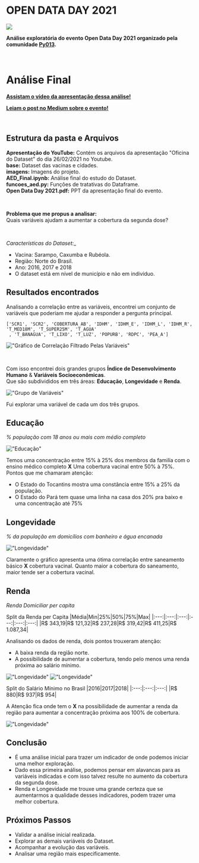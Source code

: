 # OPEN DATA DAY 2021
 
![](./imagens/open_data_day.png)
 
__Análise exploratória do evento Open Data Day 2021 organizado pela comunidade [Py013](https://github.com/Py013/Open-Data-Day-2021).__
 
<br>
 
# Análise Final
 
[__Assistam  o vídeo da apresentação dessa análise!__](https://www.youtube.com/watch?v=slNPg58SHzQ&t=2200s)
 
[__Leiam o post no Medium sobre o evento!__](https://lucasmbribeiro.medium.com/dbdb9df11ab?source=friends_link&sk=6ca07982a894c859d5510657df9357c2)
 
<br>
 
## Estrutura da pasta e Arquivos
 
__Apresentação do YouTube:__ Contém os arquivos da apresentação "Oficina do Dataset" do dia 26/02/2021 no Youtube.
<br> __base:__ Dataset das vacinas e cidades.
<br> __imagens:__ Imagens do projeto.
<br> __AED_Final.ipynb:__ Análise final do estudo do Dataset.
<br> __funcoes_aed.py:__ Funções de tratativas do Dataframe.
<br> __Open Data Day 2021.pdf:__ PPT da apresentação final do evento.
 
<br>
 
__Problema que me propus a analisar:__
<br>Quais variáveis ajudam a aumentar a cobertura da segunda dose?
 
<br>
 
_Características do Dataset:__
* Vacina: Sarampo, Caxumba e Rubéola.
* Região: Norte do Brasil.
* Ano: 2016, 2017 e 2018
* O dataset está em nível de município e não em indivíduo.
 
## Resultados encontrados
 
Analisando a correlação entre as variáveis, encontrei um conjunto de variáveis que poderiam me ajudar a responder a pergunta principal.
```
['SCR1', 'SCR2', 'COBERTURA_AB', 'IDHM', 'IDHM_E', 'IDHM_L', 'IDHM_R', 'T_MED18M', 'T_SUPER25M', 'T_AGUA'
 , 'T_BANAGUA', 'T_LIXO', 'T_LUZ', 'POPURB', 'RDPC', 'PEA_A']
 ``` 
 
 !["Gráfico de Correlação Filtrado Pelas Variáveis"](./imagens/filtro_corr.png)
 
 <br>
 
 Com isso encontrei dois grandes grupos __Índice de Desenvolvimento Humano__ & __Variáveis Socioeconômicas__.
 <br> Que são subdivididos em três áreas: __Educação__, __Longevidade__ e __Renda__.
 
 !["Grupo de Variáveis"](./imagens/grupo_variavel.png)
 
 Fui explorar uma variável de cada um dos três grupos.
 
 ## Educação
_% população com 18 anos ou mais com médio completo_
 
 !["Educação"](./imagens/educacao.png)
 
 Temos uma concentração entre 15% à 25% dos membros da familía com o ensino médico completo __X__ Uma cobertura vacinal entre 50% à 75%.
 <br> Pontos que me chamaram atenção:
 * O Estado do Tocantins mostra uma constância entre 15% a 25% da população.
* O Estado do Pará tem quase uma linha na casa dos 20% pra baixo e uma concentração até 75% 
 
 ## Longevidade
_% da população em domicílios com banheiro e água encanada_
 
 !["Longevidade"](./imagens/longevidade.png)
 
Claramente o gráfico apresenta uma ótima correlação entre saneamento básico __X__ cobertura vacinal. Quanto maior a cobertura do saneamento, maior tende ser a cobertura vacinal.
 
 ## Renda
 _Renda Domiciliar per capita_
 
Split da Renda per Capita
|Média|Min|25%|50%|75%|Max|
|:---:|:---:|:---:|:---:|:---:|:---:|
|R$ 343,19|R$ 121,32|R$ 237,28|R$ 319,42|R$ 411,25|R$ 1.087,34|
 
Analisando os dados de renda, dois pontos trouxeram atenção:
* A baixa renda da região norte.
* A possibilidade de aumentar a cobertura, tendo pelo menos uma renda próxima ao salário mínimo.
 
!["Longevidade"](./imagens/renda.png)
!["Longevidade"](./imagens/renda_2.png)
 
Split do Salário Mínimo no Brasil
|2016|2017|2018|
|:---:|:---:|:---:|
|R$ 880|R$ 937|R$ 954|
 
A Atenção fica onde tem o __X__ na possibilidade de aumentar a renda da região para aumentar a concentração próxima aos 100% de cobertura.
 
!["Longevidade"](./imagens/renda_3.png)
 
## Conclusão
* É uma análise inicial para trazer um indicador de onde podemos iniciar uma melhor exploração.
* Dado essa primeira análise, podemos pensar em alavancas para as variáveis indicadas e com isso 
talvez resulte no  aumento da cobertura da segunda dose.
* Renda e Longevidade me trouxe uma grande certeza que se aumentarmos a qualidade desses indicadores, podem trazer uma melhor cobertura. 
 
## Próximos Passos
* Validar a análise inicial realizada.
* Explorar as demais variáveis do Dataset.
* Acompanhar a evolução das variáveis.
* Analisar uma região mais especificamente. 
